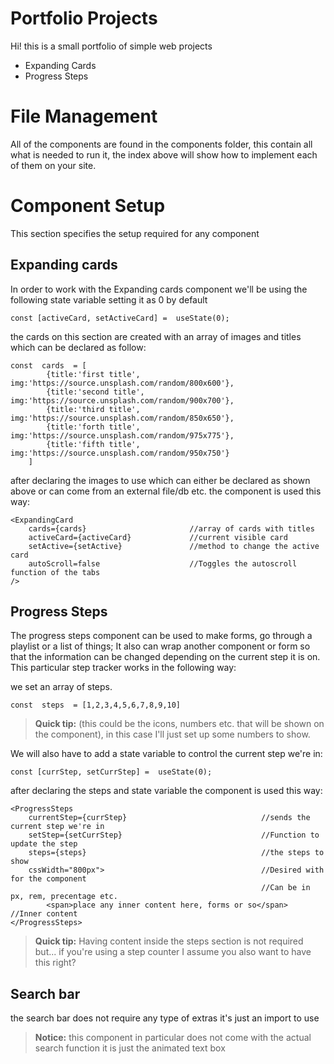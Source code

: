 # Portfolio Projects

Hi! this is a small portfolio of simple web projects

 - Expanding Cards
 - Progress Steps 

# File Management
All of the components are found in the components folder, this contain all what is needed to run it, the index above will show how to implement each of them on your site.
 


# Component Setup

This section specifies the setup required for any component

## Expanding cards
In order to work with the Expanding cards component we'll be using the following state variable setting it as 0 by default

 `const [activeCard, setActiveCard] =  useState(0);`

the cards on this section are created with an array of images and titles which can be declared as follow:
``` 
const  cards  = [
		{title:'first title', img:'https://source.unsplash.com/random/800x600'},
		{title:'second title', img:'https://source.unsplash.com/random/900x700'},
		{title:'third title', img:'https://source.unsplash.com/random/850x650'},
		{title:'forth title', img:'https://source.unsplash.com/random/975x775'},
		{title:'fifth title', img:'https://source.unsplash.com/random/950x750'}
	]
```
after declaring the images to use which can either be declared as shown above or can come from an external file/db etc. the component is used this way:

```
<ExpandingCard
	cards={cards}						//array of cards with titles
	activeCard={activeCard}				//current visible card
	setActive={setActive}				//method to change the active card
	autoScroll=false					//Toggles the autoscroll function of the tabs
/>
```
 

## Progress Steps
The progress steps component can be used to make forms, go through a playlist or a list of things; It also can wrap another component or form so that the information can be changed depending on the current step it is on.
This particular step tracker works in the following way:

we set an array of steps.

```
const  steps  = [1,2,3,4,5,6,7,8,9,10]
```
> **Quick tip:**  (this could be the icons, numbers etc. that will be shown on the component), in this case I'll just set up some numbers to show.

We will also have to add a state variable to control the current step we're in:
```
const [currStep, setCurrStep] =  useState(0);
```

after declaring the steps and state variable the component is used this way:
```
<ProgressSteps
	currentStep={currStep}								//sends the current step we're in
	setStep={setCurrStep}								//Function to update the step
	steps={steps}										//the steps to show
	cssWidth="800px">									//Desired with for the component
														//Can be in px, rem, precentage etc.
		<span>place any inner content here, forms or so</span>	//Inner content
</ProgressSteps>
```  
> **Quick tip:**  Having content inside the steps section is not required but... if you're using a step counter I assume you also want to have this right?


## Search bar
the search bar does not require any type of extras it's just an import to use 

> **Notice:** this component in particular does not come with the actual search function it is just the animated text box